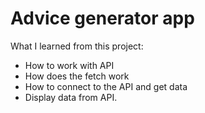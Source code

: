 # Advice generator app 

What I learned from this project:

- How to work with API
- How does the fetch work
- How to connect to the API and get data
- Display data from API. 
